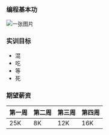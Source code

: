### 编程基本功
![一张图片](https://timgsa.baidu.com/timg?image&quality=80&size=b10000_10000&sec=1561098961&di=bb1a35246b7d4dccb0be02b295c26c55&imgtype=jpg&src=http%3A%2F%2Femoji.cdn.bcebos.com%2Fyunying%2F20190521.jpg)



### 实训目标
- 混
- 吃
- 等
- 死


### 期望薪资
|第一周|第二周|第三周|第四周|
|----|----|---|---|
|25K|8K|12K|16K|